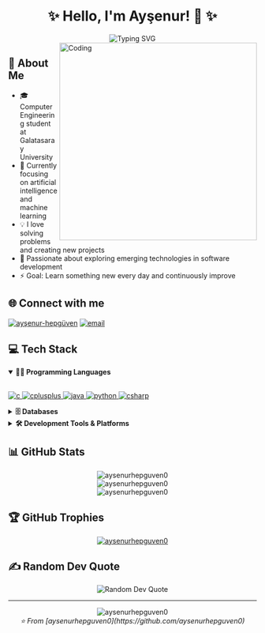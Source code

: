 # <div align="center">✨ Hello, I'm Ayşenur! 👋 ✨</div>

<div align="center">
  <img src="https://readme-typing-svg.herokuapp.com?font=Fira+Code&weight=500&size=25&pause=1000&color=87CEEB&center=true&vCenter=true&random=false&width=435&lines=Computer+Engineering+Student;Passionate+Software+Developer;Always+Eager+to+Learn;Curious+About+New+Technologies" alt="Typing SVG" />
</div>

<img align="right" alt="Coding" width="400" src="https://media.giphy.com/media/v1.Y2lkPTc5MGI3NjExdzQ2eWE3ZHFqZzZ5MG41Njl1Mjh1eGZhZHY0eGJjNzZwMHl5cmxubiZlcD12MV9pbnRlcm5hbF9naWZfYnlfaWQmY3Q9Zw/L1R1tvI9svkIWwpVYr/giphy.gif">

## 💫 About Me
- 🎓 Computer Engineering student at Galatasaray University
- 🌱 Currently focusing on artificial intelligence and machine learning
- 💡 I love solving problems and creating new projects
- 🚀 Passionate about exploring emerging technologies in software development
- ⚡ Goal: Learn something new every day and continuously improve

## 🌐 Connect with me
<p align="left">
<a href="https://linkedin.com/in/ayşenur-hepgüven" target="blank"><img align="center" src="https://img.shields.io/badge/LinkedIn-0077B5?style=for-the-badge&logo=linkedin&logoColor=white" alt="ayşenur-hepgüven"/></a>
<a href="mailto:youremail@example.com"><img align="center" src="https://img.shields.io/badge/Gmail-D14836?style=for-the-badge&logo=gmail&logoColor=white" alt="email"/></a>
</p>

## 💻 Tech Stack

<details open>
<summary><b>👨‍💻 Programming Languages</b></summary>
<br>
<p align="left">
  <a href="https://www.cprogramming.com/" target="_blank"> <img src="https://img.shields.io/badge/C-00599C?style=for-the-badge&logo=c&logoColor=white" alt="c"/> </a>
  <a href="https://www.w3schools.com/cpp/" target="_blank"> <img src="https://img.shields.io/badge/C%2B%2B-00599C?style=for-the-badge&logo=c%2B%2B&logoColor=white" alt="cplusplus"/> </a>
  <a href="https://www.java.com" target="_blank"> <img src="https://img.shields.io/badge/Java-ED8B00?style=for-the-badge&logo=java&logoColor=white" alt="java"/> </a>
  <a href="https://www.python.org" target="_blank"> <img src="https://img.shields.io/badge/Python-3776AB?style=for-the-badge&logo=python&logoColor=white" alt="python"/> </a>
  <a href="https://www.w3schools.com/cs/" target="_blank"> <img src="https://img.shields.io/badge/C%23-239120?style=for-the-badge&logo=c-sharp&logoColor=white" alt="csharp"/> </a>
</p>
</details>

<details>
<summary><b>🗄️ Databases</b></summary>
<br>
<p align="left">
  <a href="https://www.mysql.com/" target="_blank"> <img src="https://img.shields.io/badge/MySQL-00000F?style=for-the-badge&logo=mysql&logoColor=white" alt="mysql"/> </a>
  <a href="https://www.microsoft.com/en-us/sql-server" target="_blank"> <img src="https://img.shields.io/badge/Microsoft_SQL_Server-CC2927?style=for-the-badge&logo=microsoft-sql-server&logoColor=white" alt="mssql"/> </a>
</p>
</details>

<details>
<summary><b>🛠️ Development Tools & Platforms</b></summary>
<br>
<p align="left">
  <a href="https://git-scm.com/" target="_blank"> <img src="https://img.shields.io/badge/Git-F05032?style=for-the-badge&logo=git&logoColor=white" alt="git"/> </a>
  <a href="https://www.linux.org/" target="_blank"> <img src="https://img.shields.io/badge/Linux-FCC624?style=for-the-badge&logo=linux&logoColor=black" alt="linux"/> </a>
  <a href="https://aws.amazon.com" target="_blank"> <img src="https://img.shields.io/badge/AWS-232F3E?style=for-the-badge&logo=amazon-aws&logoColor=white" alt="aws"/> </a>
  <a href="https://www.gnu.org/software/bash/" target="_blank"> <img src="https://img.shields.io/badge/Bash-4EAA25?style=for-the-badge&logo=gnu-bash&logoColor=white" alt="bash"/> </a>
  <a href="https://unity.com/" target="_blank"> <img src="https://img.shields.io/badge/Unity-100000?style=for-the-badge&logo=unity&logoColor=white" alt="unity"/> </a>
  <a href="https://www.arduino.cc/" target="_blank"> <img src="https://img.shields.io/badge/Arduino-00979D?style=for-the-badge&logo=arduino&logoColor=white" alt="arduino"/> </a>
  <a href="https://www.mathworks.com/" target="_blank"> <img src="https://img.shields.io/badge/MATLAB-0076A8?style=for-the-badge&logo=mathworks&logoColor=white" alt="matlab"/> </a>
  <a href="https://www.blender.org/" target="_blank"> <img src="https://img.shields.io/badge/Blender-F5792A?style=for-the-badge&logo=blender&logoColor=white" alt="blender"/> </a>
</p>
</details>

## 📊 GitHub Stats

<div align="center">
  <img src="https://github-readme-stats.vercel.app/api?username=aysenurhepguven0&show_icons=true&theme=buefy" alt="aysenurhepguven0" />
</div>
<div align="center">
  <img src="https://github-readme-streak-stats.herokuapp.com/?user=aysenurhepguven0&theme=buefy" alt="aysenurhepguven0" />
</div>
<div align="center">
  <img src="https://github-readme-stats.vercel.app/api/top-langs/?username=aysenurhepguven0&layout=compact&theme=buefy" alt="aysenurhepguven0" />
</div>

## 🏆 GitHub Trophies
<p align="center"> 
  <a href="https://github.com/ryo-ma/github-profile-trophy">
    <img src="https://github-profile-trophy.vercel.app/?username=aysenurhepguven0&theme=flat&column=7&bg_color=87CEEB&title_color=FFFFFF&text_color=FFFFFF" alt="aysenurhepguven0" />
  </a> 
</p>

## ✍️ Random Dev Quote
<div align="center">
  <img src="https://quotes-github-readme.vercel.app/api?type=horizontal&theme=light&bgcolor=87CEEB" alt="Random Dev Quote" />
</div>

---
<div align="center">
  <img src="https://komarev.com/ghpvc/?username=aysenurhepguven0&label=Profile%20views&color=0e75b6&style=flat" alt="aysenurhepguven0" />
  <br>
  <i>⭐️ From [aysenurhepguven0](https://github.com/aysenurhepguven0)</i>
</div>
